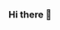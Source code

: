 ### Hi there 👋

<!--
**NicolaySarmiento/NicolaySarmiento** is a ✨ _special_ ✨ repository because its `README.md` (this file) appears on your GitHub profile.

Here are some ideas to get you started:

- 🔭 I’m currently working on ...Consorcio express 
- 🌱 I’m currently learning ...Javascript me parece interesante por tanto intentare aprender primero el frontend creando landing pages con jquery y algunas librerias que valla viendo por el camino.
- 👯 I’m looking to collaborate on ...lo que pueda aunque soy estudiante nuevo.
- 🤔 I’m looking for help with ...Todo en realidad quiero aprender paso a paso de todo pero con apoyo de tu parte con tus conocimiento.
- 💬 Ask me about ... Lo que quieras puedo ayudar con lo poco que valla aprendiendo a lo largo de mi carrera.
- 📫 How to reach me... Me puedes escribir a mi Whatsapp +573506349784 
- 😄 Pronouns... Pipo o Tomate siempre han sido mis apodos o pronombres  jejejeje.
- ⚡ Fun fact: ... Desde hace mucho habia querido estudiar desarrollo de software pero mi familia es de bajos recursos asi que debo trabajar duro para pagar mi estudio y aprender muy  bien lo cimico esta en que es algo totalmente distinto al mundo de la tecnologia soy conductor de bus estudiando desarrollo de software.
